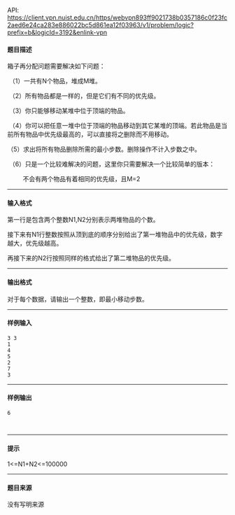 API: https://client.vpn.nuist.edu.cn/https/webvpn893ff9021738b0357186c0f23fc2aed6e24ca283e886022bc5d861ea12f03963/v1/problem/logic?prefix=b&logicId=3192&enlink-vpn

#### 题目描述

箱子再分配问题需要解决如下问题：

 （1）一共有N个物品，堆成M堆。

 （2）所有物品都是一样的，但是它们有不同的优先级。

 （3）你只能够移动某堆中位于顶端的物品。

 （4）你可以把任意一堆中位于顶端的物品移动到其它某堆的顶端。若此物品是当前所有物品中优先级最高的，可以直接将之删除而不用移动。

（5）求出将所有物品删除所需的最小步数。删除操作不计入步数之中。

 （6）只是一个比较难解决的问题，这里你只需要解决一个比较简单的版本：

         不会有两个物品有着相同的优先级，且M=2

---

#### 输入格式

第一行是包含两个整数N1,N2分别表示两堆物品的个数。

接下来有N1行整数按照从顶到底的顺序分别给出了第一堆物品中的优先级，数字越大，优先级越高。

再接下来的N2行按照同样的格式给出了第二堆物品的优先级。

---

#### 输出格式

对于每个数据，请输出一个整数，即最小移动步数。

---

#### 样例输入
```
3 3
1
4
5
2
7
3

```

---

#### 样例输出
```
6
 
 
```

---

#### 提示

1<=N1+N2<=100000

---

#### 题目来源

没有写明来源